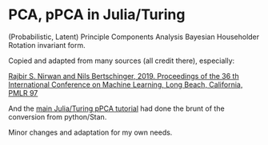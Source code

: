 # PCA, pPCA in Julia/Turing

(Probabilistic, Latent) Principle Components Analysis Bayesian Householder Rotation invariant form.

Copied and adapted from many sources (all credit there), especially:

[Rajbir S. Nirwan and Nils Bertschinger, 2019. Proceedings of the 36 th International Conference on Machine Learning, Long Beach, California, PMLR 97](https://github.com/jae0/HouseholderBPCA/blob/master/py_stan_code/ppca_house_improved.stan)
 
And the [main Julia/Turing pPCA tutorial](https://turing.ml/v0.21/tutorials/11-probabilistic-pca) had done the brunt of the conversion from python/Stan.

Minor changes and adaptation for my own needs.


